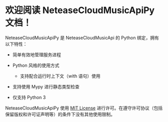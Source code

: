 # 欢迎阅读 NeteaseCloudMusicApiPy 文档！

NeteaseCloudMusicApiPy 是 NeteaseCloudMusicApi 的 Python 绑定，拥有以下特性：

- 简单有效地管理服务进程

- Python 风格的使用方式

  - 支持配合运行时上下文（with 语句）使用

- 支持使用 Mypy 进行静态类型检查

- 仅支持 Python 3

NeteaseCloudMusicApiPy 使用 [MIT License](https://github.com/NKID00/NeteaseCloudMusicApiPy/blob/master/LICENSE) 进行许可。在遵守许可协议（包括保留版权和许可证声明等）的条件下没有其他使用限制。
